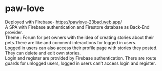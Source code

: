 # paw-love

Deployed with Firebase- https://pawlove-23bad.web.app/<br/>
A SPA with Firebase authentication and Firestore database as Back-End provider.<br/>
Theme : Forum for pet owners with the idea of creating stories about their pets.There are like and comment interactions for logged in users.<br/> 
Logged in users can also access their profile page with stories they posted. They can delete and edit own stories.<br/>
Login and register are provided by Firebase authentication. There are route guards for unlogged users, logged in users can't access login and register.



